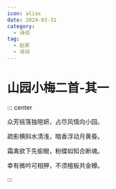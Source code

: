 ```yaml
---
icon: alias
date: 2024-03-31
category:
  - 诗词
tag:
  - 赵宋
  - 诗词
---
```


# 山园小梅二首-其一

<!-- more -->



::: center 

众芳摇落独暄妍，占尽风情向小园。

疏影横斜水清浅，暗香浮动月黄昏。

霜禽欲下先偷眼，粉蝶如知合断魂。

幸有微吟可相狎，不须檀板共金樽。

:::